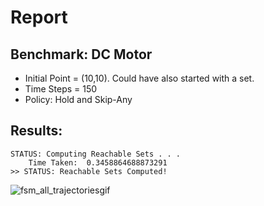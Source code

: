 # Report

## Benchmark: DC Motor

* Initial Point = (10,10). Could have also started with a set.
* Time Steps = 150
* Policy: Hold and Skip-Any

## Results:

```shell
STATUS: Computing Reachable Sets . . .
	Time Taken:  0.3458864688873291
>> STATUS: Reachable Sets Computed!
```

![fsm_all_trajectoriesgif](fsm_all_trajectoriesgif.gif)
